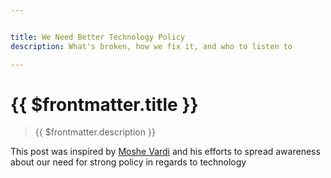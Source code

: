 ```yaml
---


title: We Need Better Technology Policy
description: What's broken, how we fix it, and who to listen to

---
```



# {{ $frontmatter.title }}
  >{{ $frontmatter.description }}


This post was inspired by [Moshe Vardi](https://www.cs.rice.edu/~vardi/) and his efforts to spread awareness about
our need for strong policy in regards to technology
